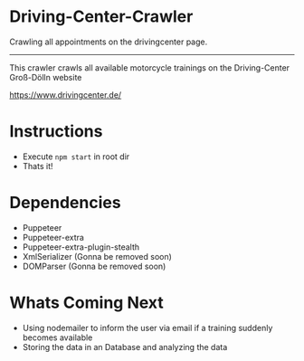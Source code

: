 # Driving-Center-Crawler
Crawling all appointments on the drivingcenter page.

---

This crawler crawls all available motorcycle trainings on the Driving-Center Groß-Dölln website

https://www.drivingcenter.de/

# Instructions

- Execute `npm start` in root dir
- Thats it!

# Dependencies
- Puppeteer
- Puppeteer-extra
- Puppeteer-extra-plugin-stealth
- XmlSerializer (Gonna be removed soon)
- DOMParser (Gonna be removed soon)

# Whats Coming Next
- Using nodemailer to inform the user via email if a training suddenly becomes available
- Storing the data in an Database and analyzing the data
